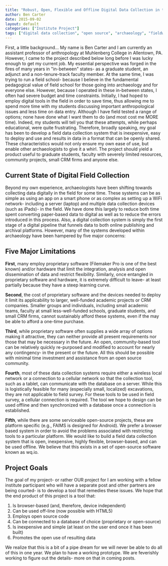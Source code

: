 ```yaml
---
title: "Robust, Open, Flexible and Offline Digital Data Collection in the Field"
author: Ben Carter
date: 2015-09-02
layout: default
categories: ["Institute Project"]
tags: ["digital data collection", "open source", "archaeology", "fieldwork", "wq.io"]
---
```


First, a little background… My name is Ben Carter and I am currently an assistant professor of anthropology at Muhlenberg College in Allentown, PA. However, I came to the project described below long before I was lucky enough to get my current job. My essential perspective was forged in the fires of many years in "in-between" states- as a graduate student, an adjunct and a non-tenure-track faculty member. At the same time, I was trying to run a field school- because I believe in the fundamental pedagogical value of field school for those going into archaeology and for everyone else. However, because I operated in these in-between states, I often had severe budget and time constraints. Initially, I had hoped to employ digital tools in the field in order to save time, thus allowing me to spend more time with my students discussing important anthropological issues and less time on data entry. Although I have field tested a range of options; none have done what I want them to do (and most cost me MORE time). Indeed, my students will tell you that these attempts, while perhaps educational, were quite frustrating. Therefore, broadly speaking, my goal has been to develop a field data collection system that is inexpensive, easy to deploy and use and results in data in a format that can be openly shared. These characteristics would not only ensure my own ease of use, but enable other archaeologists to give it a whirl. The project should yield a product useful to graduate students, faculty with severely limited resources, community projects, small CRM firms and anyone else.

## Current State of Digital Field Collection

Beyond my own experience, archaeologists have been shifting towards collecting data digitally in the field for some time. These systems can be as simple as using an app on a smart phone or as complex as setting up a WiFi network- including a server (laptop) and multiple data collection devices (such as iPads)- in the field. We have done this largely to reduce both time spent converting paper-based data to digital as well as to reduce the errors introduced in this process. Also, a digital collection system is simply the first stage of a digital pipeline that funnels data to both online publishing and archival platforms. However, many of the systems developed within archaeology have been hampered by five major concerns:

## Five Major Limitations

**First**, many employ proprietary software (Filemaker Pro is one of the best known) and/or hardware that limit the integration, analysis and open dissemination of data and restrict flexibility. Similarly, once entangled in proprietary software and hardware, it is extremely difficult to leave- at least partially because they have a steep learning curve.

**Second**, the cost of proprietary software and the devices needed to deploy it limit its applicability to larger, well-funded academic projects or CRM companies. Smaller groups and individuals, including small academic teams, faculty at small less-well-funded schools, graduate students, and small CRM firms, cannot sustainably afford these systems, even if the may be able to afford a one-time purchase.

**Third**, while proprietary software often supplies a wide array of options making it attractive, they can neither provide all present requirements nor those that may be necessary in the future. An open, community-based tool can be relatively quickly re-purposed and modified to account for nearly any contingency- in the present or the future. All this should be possible with minimal time investment and assistance from an open source community.

**Fourth**, most of these data collection systems require either a wireless local network or a connection to a cellular network so that the collection tool, such as a tablet, can communicate with the database on a server. While this is logistically feasible for many (especially small, localized) excavations, they are not applicable to field survey. For these tools to be used in field survey, a cellular connection is required. The tool we hope to design can be used offline and then synchronized with a database once a connection is established.

**Fifth**, while there are some serviceable open-source projects, these are platform specific (e.g., FAIMS is designed for Android). We prefer a browser based system in order to avoid the problems associated with restricting tools to a particular platform. We would like to build a field data collection system that is open, inexpensive, highly flexible, browser-based, and can be used offline. We believe that this exists in a set of open-source software known as wq.io.

## Project Goals

The goal of my project- or rather OUR project for I am working with a fellow institute participant who will have a separate post and other partners are being courted- is to develop a tool that remedies these issues. We hope that the end product of this project is a tool that:

1. Is browser-based (and, therefore, device independent)
2. Can be used off-line (now possible with HTML5)
3. Employs open source code
4. Can be connected to a database of choice (proprietary or open-source)
5. Is inexpensive and simple (at least on the user end once it has been built)
6. Promotes the open use of resulting data

We realize that this is a bit of a pipe dream for we will never be able to do all of this in one year. We plan to have a working prototype. We are feverishly working to figure out the details- more on that in coming posts.
